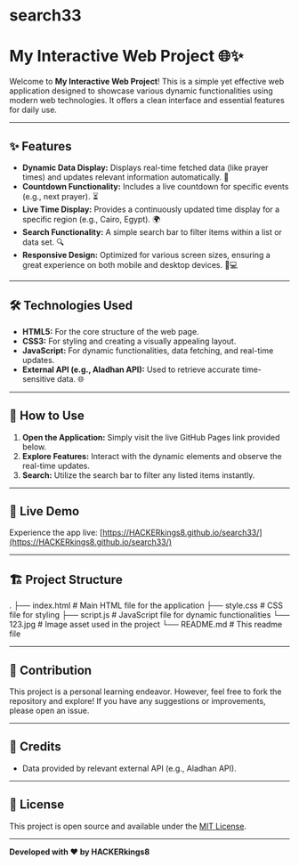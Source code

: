 # search33
# My Interactive Web Project 🌐✨

Welcome to **My Interactive Web Project**! This is a simple yet effective web application designed to showcase various dynamic functionalities using modern web technologies. It offers a clean interface and essential features for daily use.

---

## ✨ Features

* **Dynamic Data Display:** Displays real-time fetched data (like prayer times) and updates relevant information automatically. 🕋
* **Countdown Functionality:** Includes a live countdown for specific events (e.g., next prayer). ⏳
* **Live Time Display:** Provides a continuously updated time display for a specific region (e.g., Cairo, Egypt). 🌍
* **Search Functionality:** A simple search bar to filter items within a list or data set. 🔍
* **Responsive Design:** Optimized for various screen sizes, ensuring a great experience on both mobile and desktop devices. 📱💻

---

## 🛠️ Technologies Used

* **HTML5:** For the core structure of the web page.
* **CSS3:** For styling and creating a visually appealing layout.
* **JavaScript:** For dynamic functionalities, data fetching, and real-time updates.
* **External API (e.g., Aladhan API):** Used to retrieve accurate time-sensitive data. 🌐

---

## 🚀 How to Use

1.  **Open the Application:** Simply visit the live GitHub Pages link provided below.
2.  **Explore Features:** Interact with the dynamic elements and observe the real-time updates.
3.  **Search:** Utilize the search bar to filter any listed items instantly.

---

## 🔗 Live Demo

Experience the app live:
[https://HACKERkings8.github.io/search33/](https://HACKERkings8.github.io/search33/)

---

## 🏗️ Project Structure

.
├── index.html          # Main HTML file for the application
├── style.css           # CSS file for styling
├── script.js           # JavaScript file for dynamic functionalities
└── 123.jpg             # Image asset used in the project
└── README.md           # This readme file


---

## 🤝 Contribution

This project is a personal learning endeavor. However, feel free to fork the repository and explore! If you have any suggestions or improvements, please open an issue.

---

## 🙏 Credits

* Data provided by relevant external API (e.g., Aladhan API).

---

## 📜 License

This project is open source and available under the [MIT License](https://opensource.org/licenses/MIT).

---

**Developed with ❤️ by HACKERkings8**
